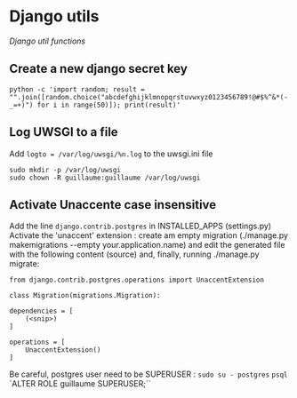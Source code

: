 # Django utils
_Django util functions_

## Create a new django secret key
`python -c 'import random; result = "".join([random.choice("abcdefghijklmnopqrstuvwxyz0123456789!@#$%^&*(-_=+)") for i in range(50)]); print(result)'`

## Log UWSGI to a file
Add `logto = /var/log/uwsgi/%n.log` to the uwsgi.ini file

```
sudo mkdir -p /var/log/uwsgi
sudo chown -R guillaume:guillaume /var/log/uwsgi
```

## Activate Unaccente case insensitive
Add the line `django.contrib.postgres` in INSTALLED_APPS (settings.py)
Activate the 'unaccent' extension  :
create am empty migration (./manage.py makemigrations --empty your.application.name)
and edit the generated file with the following content (source) and, finally, running ./manage.py migrate:

```
from django.contrib.postgres.operations import UnaccentExtension

class Migration(migrations.Migration):

dependencies = [
    (<snip>)
]

operations = [
    UnaccentExtension()
]
```

Be careful, postgres user need to be SUPERUSER :
`sudo su - postgres`
`psql`
`ALTER ROLE guillaume SUPERUSER;``
